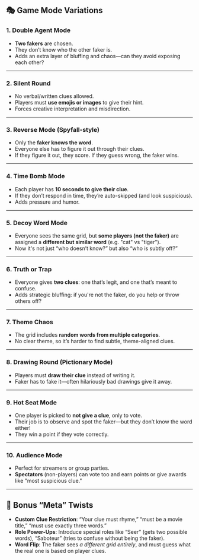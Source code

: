 ## 🎭 **Game Mode Variations**

### 1. **Double Agent Mode**

* **Two fakers** are chosen.
* They don’t know who the other faker is.
* Adds an extra layer of bluffing and chaos—can they avoid exposing each other?

---

### 2. **Silent Round**

* No verbal/written clues allowed.
* Players must **use emojis or images** to give their hint.
* Forces creative interpretation and misdirection.

---

### 3. **Reverse Mode (Spyfall-style)**

* Only the **faker knows the word**.
* Everyone else has to figure it out through their clues.
* If they figure it out, they score. If they guess wrong, the faker wins.

---

### 4. **Time Bomb Mode**

* Each player has **10 seconds to give their clue**.
* If they don’t respond in time, they’re auto-skipped (and look suspicious).
* Adds pressure and humor.

---

### 5. **Decoy Word Mode**

* Everyone sees the same grid, but **some players (not the faker)** are assigned a **different but similar word** (e.g. "cat" vs "tiger").
* Now it's not just “who doesn’t know?” but also “who is subtly off?”

---

### 6. **Truth or Trap**

* Everyone gives **two clues**: one that’s legit, and one that’s meant to confuse.
* Adds strategic bluffing: if you're not the faker, do you help or throw others off?

---

### 7. **Theme Chaos**

* The grid includes **random words from multiple categories**.
* No clear theme, so it’s harder to find subtle, theme-aligned clues.

---

### 8. **Drawing Round (Pictionary Mode)**

* Players must **draw their clue** instead of writing it.
* Faker has to fake it—often hilariously bad drawings give it away.

---

### 9. **Hot Seat Mode**

* One player is picked to **not give a clue**, only to vote.
* Their job is to observe and spot the faker—but they don’t know the word either!
* They win a point if they vote correctly.

---

### 10. **Audience Mode**

* Perfect for streamers or group parties.
* **Spectators** (non-players) can vote too and earn points or give awards like "most suspicious clue."

---

## 🧠 Bonus “Meta” Twists

* **Custom Clue Restriction**: “Your clue must rhyme,” “must be a movie title,” “must use exactly three words.”
* **Role Power-Ups**: Introduce special roles like “Seer” (gets two possible words), “Saboteur” (tries to confuse without being the faker).
* **Word Flip**: The faker sees *a different grid entirely*, and must guess what the real one is based on player clues.


